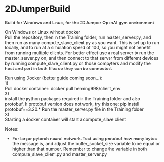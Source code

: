 # 2DJumperBuild<br />
Build for Windows and Linux, for the 2DJumper OpenAI gym environment<br />

On Windows or Linux without docker<br />
Pull the repository, then in the Training folder, run master_server.py, and then run as many compute_slave_client.py as you want. This is set up to run locally, and to run at a simulation speed of 100, so you might not benefit from running multiple clients. For better effect use a real server to run the master_server.py on, and then connect to that server from different devices by running compute_slave_client.py on those compyters and modify the host and port in both files so they can be connected.

Run using Docker (better guide coming soon...):<br />
1)<br />
Pull docker container: docker pull henning998/client_env<br />
2)<br />
install the python packages required in the Training folder and also protobuf. If protobuf version does not work, try this one: pip install protobuf==3.20.*
Run the master_server.py file in the Training folder<br />
3)<br />
Starting a docker container will start a compute_slave client<br />

Notes:<br />
- For larger pytorch neural network. Test using protobuf how many bytes the message is, and adjust the buffer_socket_size variable to be equal or higher than that number. Remember to change the variable in both compute_slave_client.py and master_server.py<br />
